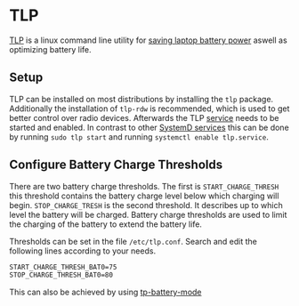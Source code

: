 # TLP

[TLP](https://linrunner.de/tlp) is a linux command line utility for
[saving laptop battery power](/wiki/linux/battery_saving.md) aswell as optimizing battery life.

## Setup

TLP can be installed on most distributions by installing the `tlp` package.
Additionally the installation of `tlp-rdw` is recommended, which is used to get better control over
radio devices.
Afterwards the TLP
[service](/wiki/linux/systemd.md#startstopenabledisable-a-service) needs to be
started and enabled.
In contrast to other
[SystemD services](/wiki/linux/systemd.md#startstopenabledisable-a-service) this
can be done by running `sudo tlp start` and running `systemctl enable tlp.service`.

## Configure Battery Charge Thresholds

There are two battery charge thresholds.
The first is `START_CHARGE_THRESH` this threshold contains the battery charge
level below which charging will begin.
`STOP_CHARGE_TRESH` is the second threshold.
It describes up to which level the battery will be charged.
Battery charge thresholds are used to limit the charging of the battery to
extend the battery life.

Thresholds can be set in the file `/etc/tlp.conf`.
Search and edit the following lines according to your needs.

```txt
START_CHARGE_THRESH_BAT0=75
STOP_CHARGE_THRESH_BAT0=80
```

This can also be achieved by using [tp-battery-mode](/wiki/linux/battery_saving.md#programs)
